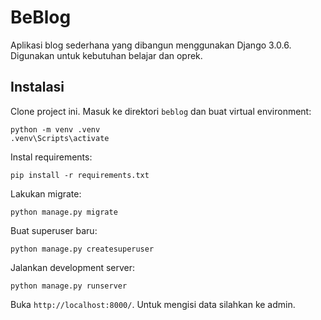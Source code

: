 # BeBlog
Aplikasi blog sederhana yang dibangun menggunakan Django
3.0.6. Digunakan untuk kebutuhan belajar dan oprek.

## Instalasi
Clone project ini. Masuk ke direktori `beblog`
dan buat virtual environment:

```
python -m venv .venv
.venv\Scripts\activate
```

Instal requirements:

```
pip install -r requirements.txt
```

Lakukan migrate:

```
python manage.py migrate
```

Buat superuser baru:

```
python manage.py createsuperuser
```

Jalankan development server:

```
python manage.py runserver
```

Buka `http://localhost:8000/`. Untuk mengisi data silahkan ke admin.